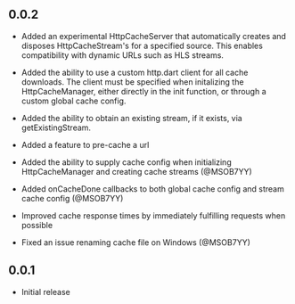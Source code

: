 ## 0.0.2

* Added an experimental HttpCacheServer that automatically creates and disposes HttpCacheStream's for a specified source. This enables compatibility with dynamic URLs such as HLS streams. 

* Added the ability to use a custom http.dart client for all cache downloads. The client must be specified when initalizing the HttpCacheManager, either directly in the init function, or through a custom global cache config.

* Added the ability to obtain an existing stream, if it exists, via getExistingStream.

* Added a feature to pre-cache a url

* Added the ability to supply cache config when initializing HttpCacheManager and creating cache streams (@MSOB7YY)

* Added onCacheDone callbacks to both global cache config and stream cache config (@MSOB7YY)

* Improved cache response times by immediately fulfilling requests when possible

* Fixed an issue renaming cache file on Windows (@MSOB7YY)


## 0.0.1

* Initial release
